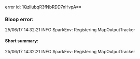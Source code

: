 error id: 1QzIlubqR3fNbRDD7nHvpA==
### Bloop error:

25/06/17 14:32:21 INFO SparkEnv: Registering MapOutputTracker
#### Short summary: 

25/06/17 14:32:21 INFO SparkEnv: Registering MapOutputTracker